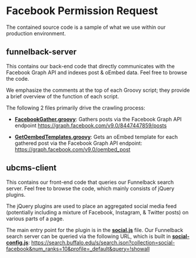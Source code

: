 # Facebook Permission Request

The contained source code is a sample of what we use within our production environment.

## funnelback-server

This contains our back-end code that directly communicates with the Facebook Graph API and indexes post & oEmbed data. Feel free to browse the code.

We emphasize the comments at the top of each Groovy script; they provide a brief overview of the function of each script.

The following 2 files primarily drive the crawling process:

- **[FacebookGather.groovy](https://github.com/marknemm/facebook-permission-request/blob/main/funnelback-server/src/main/groovy/edu/buffalo/funnelback/socialfacebook/gather/FacebookGather.groovy)**: Gathers posts via the Facebook Graph API endpoint https://graph.facebook.com/v9.0/8447447859/posts

- **[GetOembedTemplates.groovy](https://github.com/marknemm/facebook-permission-request/blob/main/funnelback-server/src/main/groovy/edu/buffalo/funnelback/socialfacebook/filter/GetOembedTemplates.groovy)**: Gets an oEmbed template for each gathered post via the Facebook Graph API endpoint: https://graph.facebook.com/v9.0/oembed_post

## ubcms-client

This contains our front-end code that queries our Funnelback search server. Feel free to browse the code, which mainly consists of jQuery plugins.

The jQuery plugins are used to place an aggregated social media feed (potentially including a mixture of Facebook, Instagram, & Twitter posts) on various parts of a page.

The main entry point for the plugin is in the **[social.js](https://github.com/marknemm/facebook-permission-request/blob/main/ubcms-client/src/main/content/jcr_root/content/demo/shared/social/social.js)** file. Our Funnelback search server can be queried via the following URL, which is built in **[social-config.js](https://github.com/marknemm/facebook-permission-request/blob/main/ubcms-client/src/main/content/jcr_root/content/demo/shared/social/social-config.js)**: https://search.buffalo.edu/s/search.json?collection=social-facebook&num_ranks=10&profile=_default&query=!showall
